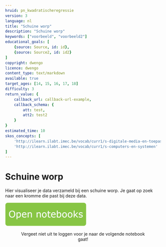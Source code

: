 ```yaml
---
hruid: pn_kwadratischeregressie
version: 3
language: nl
title: "Schuine worp"
description: "Schuine worp"
keywords: ["voorbeeld", "voorbeeld2"]
educational_goals: [
    {source: Source, id: id}, 
    {source: Source2, id: id2}
]
copyright: dwengo
licence: dwengo
content_type: text/markdown
available: true
target_ages: [14, 15, 16, 17, 18]
difficulty: 3
return_value: {
    callback_url: callback-url-example,
    callback_schema: {
        att: test,
        att2: test2
    }
}
estimated_time: 10
skos_concepts: [
    'http://ilearn.ilabt.imec.be/vocab/curr1/s-digitale-media-en-toepassingen', 
    'http://ilearn.ilabt.imec.be/vocab/curr1/s-computers-en-systemen'
]
---
```

# Schuine worp
Hier visualiseer je data verzameld bij een schuine worp. Je gaat op zoek naar een kromme die past bij deze data. 

[![](embed/Knop.png "Knop")](https://kiks.ilabt.imec.be/jupyterhub/?id=0351 "Notebooks schuine worp")
<figure>
    <figcaption align = "center">Vergeet niet uit te loggen voor je naar de volgende notebook gaat!</figcaption>
</figure>
